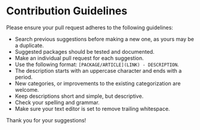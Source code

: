# Contribution Guidelines

Please ensure your pull request adheres to the following guidelines:

- Search previous suggestions before making a new one, as yours may be a duplicate.
- Suggested packages should be tested and documented.
- Make an individual pull request for each suggestion.
- Use the following format: `[PACKAGE/ARTICLE](LINK) - DESCRIPTION`.
- The description starts with an uppercase character and ends with a period.
- New categories, or improvements to the existing categorization are welcome.
- Keep descriptions short and simple, but descriptive.
- Check your spelling and grammar.
- Make sure your text editor is set to remove trailing whitespace.

Thank you for your suggestions!
